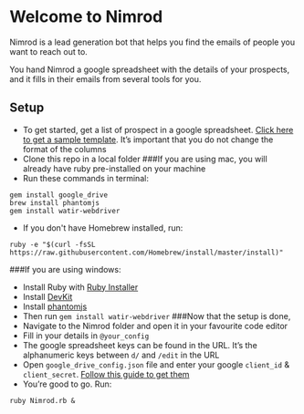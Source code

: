 # Welcome to Nimrod
Nimrod is a lead generation bot that helps you find the emails of people you want to reach out to.

You hand Nimrod a google spreadsheet with the details of your prospects, and it fills in their emails from several tools for you.

## Setup

* To get started, get a list of prospect in a google spreadsheet. [Click here to get a sample template](https://docs.google.com/spreadsheets/u/2/d/1NTHbSxdr9PMKXf-wpWwaT44FR8YuLqRMPrURWwvaGC0/edit). It’s important that you do not change the format of the columns
* Clone this repo in a local folder
###If you are using mac, you will already have ruby pre-installed on your machine
* Run these commands in terminal:
```
gem install google_drive
brew install phantomjs
gem install watir-webdriver
```
* If you don't have Homebrew installed, run:
```
ruby -e "$(curl -fsSL https://raw.githubusercontent.com/Homebrew/install/master/install)"
```
###If you are using windows:
* Install Ruby with [Ruby Installer](https://rubyinstaller.org/downloads/)
* Install [DevKit](http://rubyinstaller.org/add-ons/devkit/)
* Install [phantomjs](https://bitbucket.org/ariya/phantomjs/downloads/phantomjs-2.1.1-windows.zip)
* Then run `gem install watir-webdriver`
###Now that the setup is done,
* Navigate to the Nimrod folder and open it in your favourite code editor
* Fill in your details in `@your_config`
* The google spreadsheet keys can be found in the URL. It’s the alphanumeric keys between `d/` and  `/edit` in the URL
* Open `google_drive_config.json` file and enter your google `client_id` & `client_secret`. [Follow this guide to get them](http://www.scrappycabin.com/guides/google-drive-authorisation/)
* You’re good to go. Run:
```
ruby Nimrod.rb &
```
